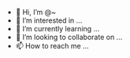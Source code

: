 - 👋 Hi, I’m @~
- 👀 I’m interested in ...
- 🌱 I’m currently learning ...
- 💞️ I’m looking to collaborate on ...
- 📫 How to reach me ...

<!---
~/~is a ✨ special ✨ repository because its `README.md` (this file) appears on your GitHub profile.
You can click the Preview link to take a look at your changes.
--->
